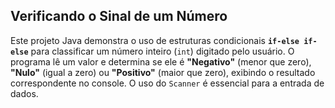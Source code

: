 ## Verificando o Sinal de um Número

Este projeto Java demonstra o uso de estruturas condicionais **`if-else if-else`** para classificar um número inteiro (`int`) digitado pelo usuário. O programa lê um valor e determina se ele é **"Negativo"** (menor que zero), **"Nulo"** (igual a zero) ou **"Positivo"** (maior que zero), exibindo o resultado correspondente no console. O uso do `Scanner` é essencial para a entrada de dados.
